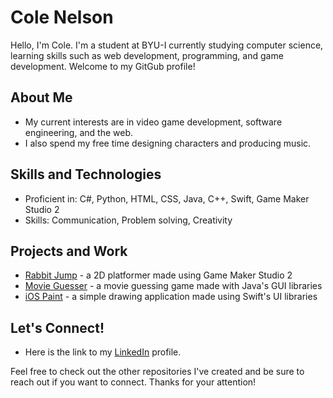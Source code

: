# Cole Nelson

Hello, I'm Cole. I'm a student at BYU-I currently studying computer science, learning skills such as web development, programming, and game development. Welcome to my GitGub profile!

## About Me

- My current interests are in video game development, software engineering, and the web.
- I also spend my free time designing characters and producing music.

## Skills and Technologies

- Proficient in: C#, Python, HTML, CSS, Java, C++, Swift, Game Maker Studio 2
- Skills: Communication, Problem solving, Creativity

## Projects and Work

- [Rabbit Jump](https://github.com/colenelson0/gms2-rabbitjump) - a 2D platformer made using Game Maker Studio 2
- [Movie Guesser](https://github.com/colenelson0/java-movieguesser) - a movie guessing game made with Java's GUI libraries
- [iOS Paint](https://github.com/colenelson0/swift-ios-paint) - a simple drawing application made using Swift's UI libraries

## Let's Connect!

- Here is the link to my [LinkedIn](https://www.linkedin.com/in/cole-nelson-120109363/) profile.

Feel free to check out the other repositories I've created and be sure to reach out if you want to connect. Thanks for your attention!

